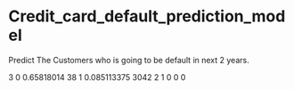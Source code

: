 # Credit_card_default_prediction_model
Predict The Customers who is going to be default in next 2 years.

3	0	0.65818014	38	1	0.085113375	3042	2	1	0	0	0

